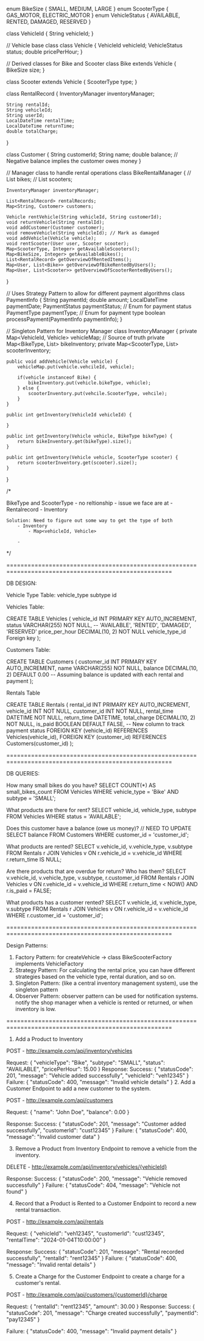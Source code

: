 enum BikeSize { SMALL, MEDIUM, LARGE }
enum ScooterType { GAS_MOTOR, ELECTRIC_MOTOR }
enum VehicleStatus { AVAILABLE, RENTED, DAMAGED, RESERVED }


class VehicleId {
    String vehicleId;
}

// Vehicle base class
class Vehicle {
    VehicleId vehicleId;
    VehicleStatus status;
    double pricePerHour;
}

// Derived classes for Bike and Scooter
class Bike extends Vehicle {
    BikeSize size;
}

class Scooter extends Vehicle {
    ScooterType type;
}

class RentalRecord {
    InventoryManager inventoryManager;

    String rentalId;
    String vehicleId;
    String userId;
    LocalDateTime rentalTime;
    LocalDateTime returnTime;
    double totalCharge;
}

class Customer {
    String customerId;
    String name;
    double balance; // Negative balance implies the customer owes money
}

// Manager class to handle rental operations
class BikeRentalManager {
    // List<Bike> bikes;
    // List<Scooter> scooters;

    InventoryManager inventoryManager;
    
    List<RentalRecord> rentalRecords;
    Map<String, Customer> customers;

    Vehicle rentVehicle(String vehicleId, String customerId);
    void returnVehicle(String rentalId);
    void addCustomer(Customer customer);
    void removeVehicle(String vehicleId); // Mark as damaged
    void addVehicle(Vehicle vehicle);
    void rentScooter(User user, Scooter scooter);
    Map<ScooterType, Integer> getAvailableScooters();
    Map<BikeSize, Integer> getAvailableBikes();
    List<RentalRecord> getOverviewOfRentedItems();
    Map<User, List<Bike>> getOverviewOfBikeRentedByUsers();
    Map<User, List<Scooter>> getOverviewOfScooterRentedByUsers();
}


// Uses Strategy Pattern to allow for different payment algorithms
class PaymentInfo {
    String paymentId;
    double amount;
    LocalDateTime paymentDate;
    PaymentStatus paymentStatus; // Enum for payment status
    PaymentType paymentType; // Enum for payment type
    boolean processPayment(PaymentInfo paymentInfo);
}

// Singleton Pattern for Inventory Manager
class InventoryManager {
    private Map<VehicleId, Vehicle> vehicleMap; // Source of truth
    private Map<BikeType, List<Vehicle>> bikeInventory; 
    private Map<ScooterType, List<Vehicle>> scooterInventory;


    public void addVehicle(Vehicle vehicle) {
        vehicleMap.put(vehicle.vehcileId, vehicle);

        if(vehicle instanceof Bike) {
            bikeInventory.put(vehicle.bikeType, vehicle);
        } else {
            scooterInventory.put(vehcile.ScooterType, vehcile);
        }      
    }

    public int getInventory(VehicleId vehicleId) {

    }

    public int getInventory(Vehicle vehicle, BikeType bikeType) {
        return bikeInventory.get(bikeType).size();
    }
    
    public int getInventory(Vehicle vehicle, ScooterType scooter) {
        return scooterInventory.get(scooter).size();
    }
}


/*

BikeType and ScooterType 
    - no reltionship
    - issue we face are at
        - Rentalrecord
        - Inventory

    Solution: Need to figure out some way to get the type of both   
        - Inventory 
            - Map<vehicleId, Vehicle>
        
        - 

 */

=====================================================================================================

DB DESIGN:

Vehicle Type Table:
vehicle_type
subtype
id


Vehicles Table:

CREATE TABLE Vehicles (
    vehicle_id INT PRIMARY KEY AUTO_INCREMENT,
    <!-- vehicle_type VARCHAR(255) NOT NULL,
    subtype VARCHAR(255) NOT NULL, -- 'SMALL', 'MEDIUM', 'LARGE' for bikes, 'GAS_MOTOR', 'ELECTRIC_MOTOR' for scooters -->
    status VARCHAR(255) NOT NULL, -- 'AVAILABLE', 'RENTED', 'DAMAGED', 'RESERVED'
    price_per_hour DECIMAL(10, 2) NOT NULL
    vehicle_type_id Foreign key
);

Customers Table:

CREATE TABLE Customers (
    customer_id INT PRIMARY KEY AUTO_INCREMENT,
    name VARCHAR(255) NOT NULL,
    balance DECIMAL(10, 2) DEFAULT 0.00 -- Assuming balance is updated with each rental and payment
);


Rentals Table

CREATE TABLE Rentals (
    rental_id INT PRIMARY KEY AUTO_INCREMENT,
    vehicle_id INT NOT NULL,
    customer_id INT NOT NULL,
    rental_time DATETIME NOT NULL,
    return_time DATETIME,
    total_charge DECIMAL(10, 2) NOT NULL,
    is_paid BOOLEAN DEFAULT FALSE, -- New column to track payment status
    FOREIGN KEY (vehicle_id) REFERENCES Vehicles(vehicle_id),
    FOREIGN KEY (customer_id) REFERENCES Customers(customer_id)
);

=====================================================================================================

DB QUERIES:

How many small bikes do you have?
SELECT COUNT(*) AS small_bikes_count FROM Vehicles
WHERE vehicle_type = 'Bike' AND subtype = 'SMALL';



What products are there for rent?
SELECT vehicle_id, vehicle_type, subtype
FROM Vehicles
WHERE status = 'AVAILABLE';



Does this customer have a balance (owe us money)? // NEED TO UPDATE
SELECT balance FROM Customers WHERE customer_id = 'customer_id';

What products are rented?
SELECT v.vehicle_id, v.vehicle_type, v.subtype
FROM Rentals r
JOIN Vehicles v ON r.vehicle_id = v.vehicle_id
WHERE r.return_time IS NULL;



Are there products that are overdue for return? Who has them?
SELECT v.vehicle_id, v.vehicle_type, v.subtype, r.customer_id
FROM Rentals r
JOIN Vehicles v ON r.vehicle_id = v.vehicle_id
WHERE r.return_time < NOW() AND r.is_paid = FALSE;


What products has a customer rented?
SELECT v.vehicle_id, v.vehicle_type, v.subtype
FROM Rentals r
JOIN Vehicles v ON r.vehicle_id = v.vehicle_id
WHERE r.customer_id = 'customer_id';

=====================================================================================================

Design Patterns:

1. Factory Pattern: for createVehicle -> class BikeScooterFactory implements VehicleFactory 
2. Strategy Pattern: For calculating the rental price, you can have different strategies based on the vehicle type, rental duration, and so on.
3. Singleton Pattern:  (like a central inventory management system), use the singleton pattern
4. Observer Pattern: observer pattern can be used for notification systems. notify the shop manager when a vehicle is rented or returned, or when inventory is low.

=====================================================================================================

1. Add a Product to Inventory

POST - http://example.com/api/inventory/vehicles

Request:
{
    "vehicleType": "Bike",
    "subtype": "SMALL",
    "status": "AVAILABLE",
    "pricePerHour": 15.00
}
Response:
Success:
{
    "statusCode": 201,
    "message": "Vehicle added successfully",
    "vehicleId": "veh12345"
}
Failure:
{
    "statusCode": 400,
    "message": "Invalid vehicle details"
}
2. Add a Customer Endpoint to add a new customer to the system.

POST - http://example.com/api/customers

Request:
{
    "name": "John Doe",
    "balance": 0.00
}

Response:
Success:
{
    "statusCode": 201,
    "message": "Customer added successfully",
    "customerId": "cust12345"
}
Failure:
{
    "statusCode": 400,
    "message": "Invalid customer data"
}


3. Remove a Product from Inventory Endpoint to remove a vehicle from the inventory.

DELETE - http://example.com/api/inventory/vehicles/{vehicleId}

Response:
Success:
{
    "statusCode": 200,
    "message": "Vehicle removed successfully"
}
Failure:
{
    "statusCode": 404,
    "message": "Vehicle not found"
}


4. Record that a Product is Rented to a Customer Endpoint to record a new rental transaction.

POST - http://example.com/api/rentals

Request:
{
    "vehicleId": "veh12345",
    "customerId": "cust12345",
    "rentalTime": "2024-01-04T10:00:00"
}

Response:
Success:
{
    "statusCode": 201,
    "message": "Rental recorded successfully",
    "rentalId": "rent12345"
}
Failure:
{
    "statusCode": 400,
    "message": "Invalid rental details"
}

5. Create a Charge for the Customer Endpoint to create a charge for a customer's rental.

POST - http://example.com/api/customers/{customerId}/charge

Request:
{
    "rentalId": "rent12345",
    "amount": 30.00
}
Response:
Success:
{
    "statusCode": 201,
    "message": "Charge created successfully",
    "paymentId": "pay12345"
}

Failure:
{
    "statusCode": 400,
    "message": "Invalid payment details"
}
